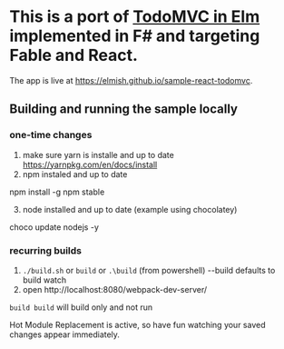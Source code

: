 This is a port of [TodoMVC in Elm](https://github.com/evancz/elm-todomvc) implemented in F# and targeting Fable and React.
========
The app is live at https://elmish.github.io/sample-react-todomvc.

## Building and running the sample locally 

### one-time changes

1. make sure yarn  is installe and up to date https://yarnpkg.com/en/docs/install
2. npm instaled and up to date

npm install -g npm stable

3. node installed and up to date (example using chocolatey)

choco update nodejs -y

### recurring builds

1. `./build.sh` or `build` or `.\build` (from powershell)  --build defaults to build watch
2. open http://localhost:8080/webpack-dev-server/

`build build` will build only and not run

Hot Module Replacement is active, so have fun watching your saved changes appear immediately.

